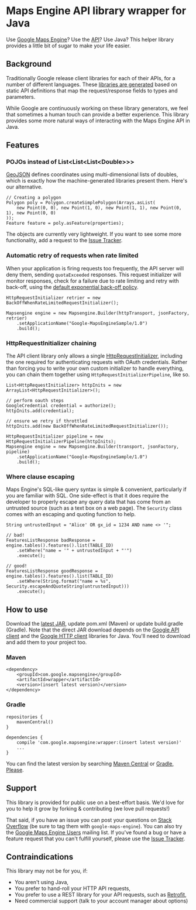 Maps Engine API library wrapper for Java
========================================

Use [Google Maps Engine]?  Use the [API][maps-engine-api]?
Use Java?  This helper library provides a little bit of sugar to make your life easier.

Background
----------
Traditionally Google release client libraries for each of their APIs, for a
number of different languages.  These [libraries are generated][generator] based
on static API definitions that map the request/response fields to types and
parameters.

While Google are continuously working on these library generators, we feel that
sometimes a human touch can provide a better experience.  This library provides
some more natural ways of interacting with the Maps Engine API in Java.

Features
--------

### POJOs instead of List&lt;List&lt;List&lt;Double&gt;&gt;&gt;

[GeoJSON] defines coordinates using multi-dimensional lists of doubles, which is exactly
how the machine-generated libraries present them.  Here's our alternative.

    // Creating a polygon
    Polygon poly = Polygon.createSimplePolygon(Arrays.asList(
        new Point(0, 0), new Point(1, 0), new Point(1, 1), new Point(0, 1), new Point(0, 0)
    ));
    Feature feature = poly.asFeature(properties);

The objects are currently very lightweight.  If you want to see some more functionality,
add a request to the [Issue Tracker].


### Automatic retry of requests when rate limited

When your application is firing requests too frequently, the API server will deny them,
sending `quotaExceeded` responses.  This request initializer will monitor responses,
check for a failure due to rate limiting and retry with back-off, using the [default
exponential back-off policy][backoff-policy].

    HttpRequestInitializer retrier = new BackOffWhenRateLimitedRequestInitializer();

    Mapsengine engine = new Mapsengine.Builder(httpTransport, jsonFactory, retrier)
        .setApplicationName("Google-MapsEngineSample/1.0")
        .build();


### HttpRequestInitializer chaining

The API client library only allows a single [HttpRequestInitializer], including the one
required for authenticating requests with OAuth credentials.  Rather than forcing you to
write your own custom initializer to handle everything, you can chain them together using
`HttpRequestInitializerPipeline`, like so.

    List<HttpRequestInitializer> httpInits = new ArrayList<HttpRequestInitializer>();

    // perform oauth steps
    GoogleCredential credential = authorize();
    httpInits.add(credential);

    // ensure we retry if throttled
    httpInits.add(new BackOffWhenRateLimitedRequestInitializer());
    
    HttpRequestInitializer pipeline = new HttpRequestInitializerPipeline(httpInits);
    Mapsengine engine = new Mapsengine.Builder(transport, jsonFactory, pipeline)
        .setApplicationName("Google-MapsEngineSample/1.0")
        .build();

### Where clause escaping

Maps Engine's SQL-like query syntax is simple & convenient, particularly if you are
familiar with SQL.  One side-effect is that it does require the developer to properly
escape any query data that has come from an untrusted source (such as a text box on
a web page).  The `Security` class comes with an escaping and quoting function to help.

    String untrustedInput = "Alice' OR gx_id = 1234 AND name <> '";

    // bad!
    FeaturesListResponse badResponse = engine.tables().features().list(TABLE_ID)
        .setWhere("name = '" + untrustedInput + "'")
        .execute();

    // good!
    FeaturesListResponse goodResponse = engine.tables().features().list(TABLE_ID)
        .setWhere(String.format("name = %s", Security.escapeAndQuoteString(untrustedInput)))
        .execute();


How to use
----------

Download the [latest JAR], update pom.xml (Maven) or update build.gradle (Gradle).   Note
that the direct JAR download depends on the [Google API client] and the [Google HTTP
client] libraries for Java.  You'll need to download and add them to your project too.

### Maven
    <dependency>
        <groupId>com.google.mapsengine</groupId>
        <artifactId>wrapper</artifactId>
        <version>(insert latest version)</version>
    </dependency>

### Gradle
    repositories {
        mavenCentral()
    }

    dependencies {
        compile 'com.google.mapsengine:wrapper:(insert latest version)'
        ...
    }

You can find the latest version by searching [Maven Central] or [Gradle, Please].

Support
-------
This library is provided for public use on a best-effort basis.  We'd love for you
to help it grow by forking & contributing (we love pull requests!)

That said, if you have an issue you can post your questions on [Stack Overflow]
(be sure to tag them with `google-maps-engine`).  You can also try the [Google
Maps Engine Users] mailing list.  If you've found a bug or have a feature request
that you can't fulfill yourself, please use the [Issue Tracker].

Contraindications
-----------------
This library may not be for you, if:

 * You aren't using Java,
 * You prefer to hand-roll your HTTP API requests,
 * You prefer to use a REST library for your API requests, such as [Retrofit][retrofit],
 * Need commercial support (talk to your account manager about options)


[google maps engine]: http://www.google.com.au/enterprise/mapsearth/products/mapsengine.html
[maps-engine-api]: https://developers.google.com/maps-engine/
[issue tracker]: https://github.com/googlemaps/mapsengine-api-java-client/issues
[generator]: https://code.google.com/p/google-apis-client-generator/
[geojson]: http://geojson.org/
[backoff-policy]: http://javadoc.google-http-java-client.googlecode.com/hg/1.17.0-rc/index.html?com/google/api/client/util/ExponentialBackOff.html
[httprequestinitializer]: http://javadoc.google-http-java-client.googlecode.com/hg/1.17.0-rc/index.html?com/google/api/client/http/HttpRequestInitializer.html
[latest jar]: TODO!
[google api client]: https://code.google.com/p/google-api-java-client/
[google http client]: https://code.google.com/p/google-http-java-client/
[maven central]: http://search.maven.org/
[gradle, please]: http://gradleplease.appspot.com/
[stack overflow]: http://stackoverflow.com/
[google maps engine users]: https://groups.google.com/forum/#!forum/google-maps-engine-users
[retrofit]: http://square.github.io/retrofit/

